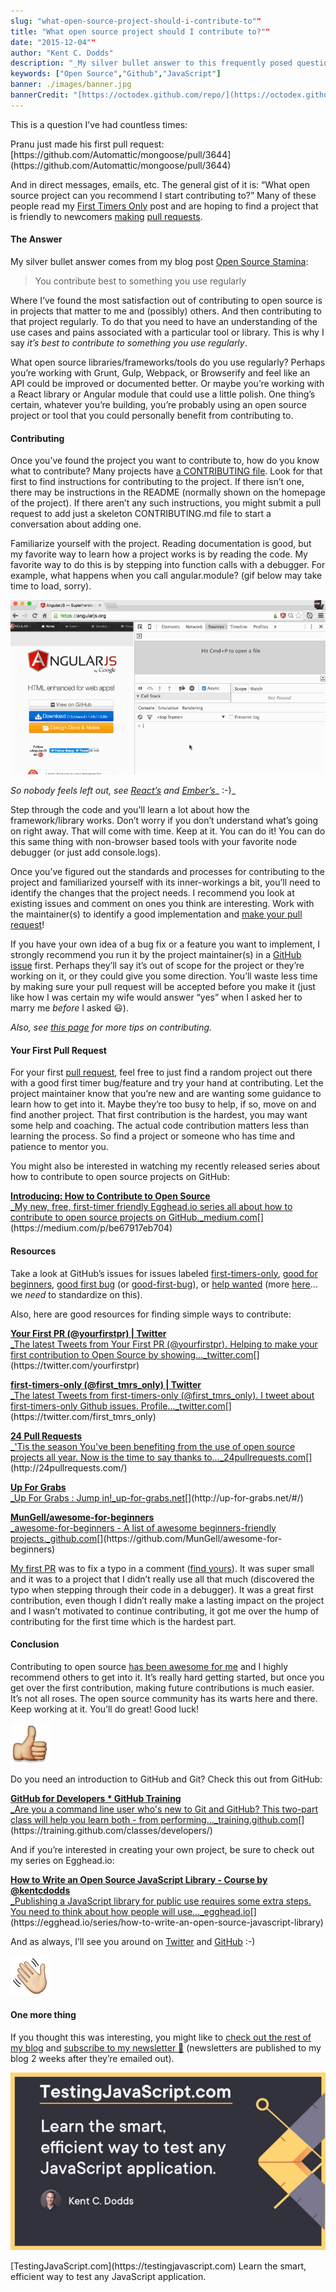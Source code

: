 ```yaml
---
slug: "what-open-source-project-should-i-contribute-to""
title: "What open source project should I contribute to?""
date: "2015-12-04""
author: "Kent C. Dodds"
description: "_My silver bullet answer to this frequently posed question, and how to get started_"
keywords: ["Open Source","Github","JavaScript"]
banner: ./images/banner.jpg
bannerCredit: "[https://octodex.github.com/repo/](https://octodex.github.com/repo/)"
---
```


This is a question I’ve had countless times:

<figcaption>Pranu just made his first pull request: [https://github.com/Automattic/mongoose/pull/3644](https://github.com/Automattic/mongoose/pull/3644)</figcaption>

And in direct messages, emails, etc. The general gist of it is: “What open
source project can you recommend I start contributing to?” Many of these people
read my
[First Timers Only](https://medium.com/@kentcdodds/first-timers-only-78281ea47455)
post and are hoping to find a project that is friendly to newcomers
[making](https://help.github.com/articles/creating-a-pull-request/)
[pull requests](https://help.github.com/articles/using-pull-requests/).

#### The Answer

My silver bullet answer comes from my blog post
[Open Source Stamina](https://medium.com/@kentcdodds/open-source-stamina-dafd063f9932):

> You contribute best to something you use regularly

Where I’ve found the most satisfaction out of contributing to open source is in
projects that matter to me and (possibly) others. And then contributing to that
project regularly. To do that you need to have an understanding of the use cases
and pains associated with a particular tool or library. This is why I say _it’s
best to contribute to something you use regularly_.

What open source libraries/frameworks/tools do you use regularly? Perhaps you’re
working with Grunt, Gulp, Webpack, or Browserify and feel like an API could be
improved or documented better. Or maybe you’re working with a React library or
Angular module that could use a little polish. One thing’s certain, whatever
you’re building, you’re probably using an open source project or tool that you
could personally benefit from contributing to.

#### Contributing

Once you’ve found the project you want to contribute to, how do you know what to
contribute? Many projects have
[a CONTRIBUTING file](https://github.com/blog/1184-contributing-guidelines).
Look for that first to find instructions for contributing to the project. If
there isn’t one, there may be instructions in the README (normally shown on the
homepage of the project). If there aren’t any such instructions, you might
submit a pull request to add just a skeleton CONTRIBUTING.md file to start a
conversation about adding one.

Familiarize yourself with the project. Reading documentation is good, but my
favorite way to learn how a project works is by reading the code. My favorite
way to do this is by stepping into function calls with a debugger. For example,
what happens when you call angular.module? (gif below may take time to load,
sorry).

![](./images/0.gif)

_So nobody feels left out, see_ [_React’s_](https://infinit.io/_/QzJrScq.gif)
_and_ [_Ember’s_](https://infinit.io/_/XkZD3JH.gif)_ :-)_

Step through the code and you’ll learn a lot about how the framework/library
works. Don’t worry if you don’t understand what’s going on right away. That will
come with time. Keep at it. You can do it! You can do this same thing with
non-browser based tools with your favorite node debugger (or just add
console.logs).

Once you’ve figured out the standards and processes for contributing to the
project and familiarized yourself with its inner-workings a bit, you’ll need to
identify the changes that the project needs. I recommend you look at existing
issues and comment on ones you think are interesting. Work with the
maintainer(s) to identify a good implementation and
[make your pull request](https://help.github.com/articles/creating-a-pull-request/)!

If you have your own idea of a bug fix or a feature you want to implement, I
strongly recommend you run it by the project maintainer(s) in a
[GitHub issue](https://guides.github.com/features/issues/) first. Perhaps
they’ll say it’s out of scope for the project or they’re working on it, or they
could give you some direction. You’ll waste less time by making sure your pull
request will be accepted before you make it (just like how I was certain my wife
would answer “yes” when I asked her to marry me _before_ I asked 😃).

_Also, see_ [_this page_](http://24pullrequests.com/contributing) _for more tips
on contributing._

#### Your First Pull Request

For your first
[pull request](https://help.github.com/articles/using-pull-requests/), feel free
to just find a random project out there with a good first timer bug/feature and
try your hand at contributing. Let the project maintainer know that you’re new
and are wanting some guidance to learn how to get into it. Maybe they’re too
busy to help, if so, move on and find another project. That first contribution
is the hardest, you may want some help and coaching. The actual code
contribution matters less than learning the process. So find a project or
someone who has time and patience to mentor you.

You might also be interested in watching my recently released series about how
to contribute to open source projects on GitHub:

[**Introducing: How to Contribute to Open Source**  
\_My new, free, first-timer friendly Egghead.io series all about how to contribute to open source projects on GitHub.\_medium.com](https://medium.com/p/be67917eb704 'https://medium.com/p/be67917eb704')[](https://medium.com/p/be67917eb704)

#### Resources

Take a look at GitHub’s issues for issues labeled
[first-timers-only](https://github.com/issues?utf8=%E2%9C%93&q=is%3Aopen+is%3Aissue+label%3Afirst-timers-only),
[good for beginners](https://github.com/issues?utf8=%E2%9C%93&q=is%3Aopen+is%3Aissue+label%3A%22good+for+beginners%22+),
[good first bug](https://github.com/issues?utf8=%E2%9C%93&q=is%3Aopen+is%3Aissue+label%3A%22good+first+bug%22+)
(or
[good-first-bug](https://github.com/issues?utf8=%E2%9C%93&q=is%3Aopen+is%3Aissue+label%3Agood-first-bug)),
or
[help wanted](https://github.com/issues?utf8=%E2%9C%93&q=is%3Aopen+is%3Aissue+label%3A%22help+wanted%22+)
(more [here](https://twitter.com/kentcdodds/status/672873736974897152)… we
_need_ to standardize on this).

Also, here are good resources for finding simple ways to contribute:

[**Your First PR (@yourfirstpr) | Twitter**  
\_The latest Tweets from Your First PR (@yourfirstpr). Helping to make your first contribution to Open Source by showing…\_twitter.com](https://twitter.com/yourfirstpr 'https://twitter.com/yourfirstpr')[](https://twitter.com/yourfirstpr)

[**first-timers-only (@first_tmrs_only) | Twitter**  
\_The latest Tweets from first-timers-only (@first_tmrs_only). I tweet about first-timers-only Github issues. Profile…\_twitter.com](https://twitter.com/first_tmrs_only 'https://twitter.com/first_tmrs_only')[](https://twitter.com/first_tmrs_only)

[**24 Pull Requests**  
\_'Tis the season You've been benefiting from the use of open source projects all year. Now is the time to say thanks to…\_24pullrequests.com](http://24pullrequests.com/ 'http://24pullrequests.com/')[](http://24pullrequests.com/)

[**Up For Grabs**  
\_Up For Grabs : Jump in!\_up-for-grabs.net](http://up-for-grabs.net/#/ 'http://up-for-grabs.net/#/')[](http://up-for-grabs.net/#/)

[**MunGell/awesome-for-beginners**  
\_awesome-for-beginners - A list of awesome beginners-friendly projects.\_github.com](https://github.com/MunGell/awesome-for-beginners 'https://github.com/MunGell/awesome-for-beginners')[](https://github.com/MunGell/awesome-for-beginners)

[My first PR](http://firstpr.me/#kentcdodds) was to fix a typo in a comment
([find yours](http://firstpr.me/)). It was super small and it was to a project
that I didn’t really use all that much (discovered the typo when stepping
through their code in a debugger). It was a great first contribution, even
though I didn’t really make a lasting impact on the project and I wasn’t
motivated to continue contributing, it got me over the hump of contributing for
the first time which is the hardest part.

#### Conclusion

Contributing to open source
[has been awesome for me](https://medium.com/@kentcdodds/how-getting-into-open-source-has-been-awesome-for-me-8480cd756a80)
and I highly recommend others to get into it. It’s really hard getting started,
but once you get over the first contribution, making future contributions is
much easier. It’s not all roses. The open source community has its warts here
and there. Keep working at it. You’ll do great! Good luck!

![](./images/1.png)

Do you need an introduction to GitHub and Git? Check this out from GitHub:

[**GitHub for Developers \* GitHub Training**  
\_Are you a command line user who's new to Git and GitHub? This two-part class will help you learn both - from performing…\_training.github.com](https://training.github.com/classes/developers/ 'https://training.github.com/classes/developers/')[](https://training.github.com/classes/developers/)

And if you’re interested in creating your own project, be sure to check out my
series on Egghead.io:

[**How to Write an Open Source JavaScript Library - Course by @kentcdodds**  
\_Publishing a JavaScript library for public use requires some extra steps. You need to think about how people will use…\_egghead.io](https://egghead.io/series/how-to-write-an-open-source-javascript-library 'https://egghead.io/series/how-to-write-an-open-source-javascript-library')[](https://egghead.io/series/how-to-write-an-open-source-javascript-library)

And as always, I’ll see you around on [Twitter](https://twitter.com/kentcdodds)
and [GitHub](https://github.com/kentcdodds) :-)

![](./images/2.png)

#### One more thing

If you thought this was interesting, you might like to
[check out the rest of my blog](https://blog.kentcdodds.com) and
[subscribe to my newsletter 💌](https://kcd.im/news) (newsletters are published
to my blog 2 weeks after they’re emailed out).

![](./images/3.jpeg)

<figcaption>[TestingJavaScript.com](https://testingjavascript.com) Learn the smart, efficient way to test any JavaScript application.</figcaption>
